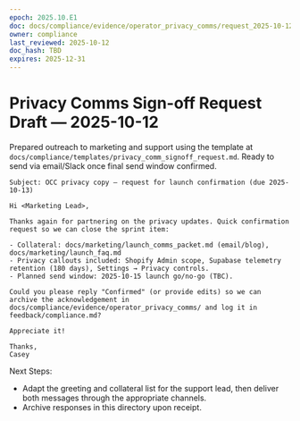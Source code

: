 ```yaml
---
epoch: 2025.10.E1
doc: docs/compliance/evidence/operator_privacy_comms/request_2025-10-12.md
owner: compliance
last_reviewed: 2025-10-12
doc_hash: TBD
expires: 2025-12-31
---
```

# Privacy Comms Sign-off Request Draft — 2025-10-12

Prepared outreach to marketing and support using the template at `docs/compliance/templates/privacy_comm_signoff_request.md`. Ready to send via email/Slack once final send window confirmed.

```
Subject: OCC privacy copy — request for launch confirmation (due 2025-10-13)

Hi <Marketing Lead>,

Thanks again for partnering on the privacy updates. Quick confirmation request so we can close the sprint item:

- Collateral: docs/marketing/launch_comms_packet.md (email/blog), docs/marketing/launch_faq.md
- Privacy callouts included: Shopify Admin scope, Supabase telemetry retention (180 days), Settings → Privacy controls.
- Planned send window: 2025-10-15 launch go/no-go (TBC).

Could you please reply "Confirmed" (or provide edits) so we can archive the acknowledgement in docs/compliance/evidence/operator_privacy_comms/ and log it in feedback/compliance.md?

Appreciate it!

Thanks,
Casey
```

Next Steps:
- Adapt the greeting and collateral list for the support lead, then deliver both messages through the appropriate channels.
- Archive responses in this directory upon receipt.
